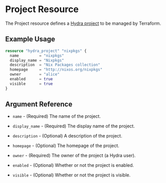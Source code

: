 # Project Resource

The Project resource defines a [Hydra project] to be managed by Terraform.

## Example Usage

```terraform
resource "hydra_project" "nixpkgs" {
  name         = "nixpkgs"
  display_name = "Nixpkgs"
  description  = "Nix Packages collection"
  homepage     = "http://nixos.org/nixpkgs"
  owner        = "alice"
  enabled      = true
  visible      = true
}
```

## Argument Reference

* `name` - (Required) The name of the project.

* `display_name` - (Required) The display name of the project.

* `description` - (Optional) A description of the project.

* `homepage` - (Optional) The homepage of the project.

* `owner` - (Required) The owner of the project (a Hydra user).

* `enabled` - (Optional) Whether or not the project is enabled.

* `visible` - (Optional) Whether or not the project is visible.

[Hydra project]: https://github.com/NixOS/hydra/blob/e9a06113c955e457fa59717c4964c302e852ee9b/doc/manual/src/projects.md#creating-and-managing-projects
